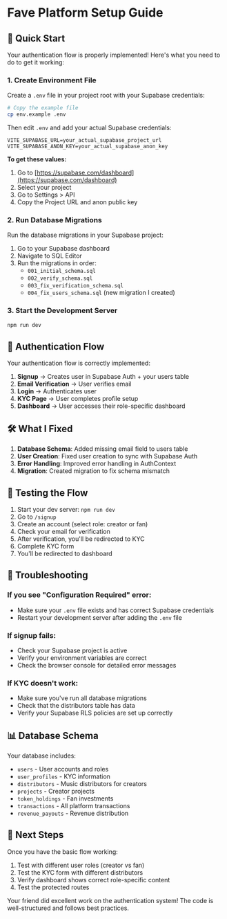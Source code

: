 # Fave Platform Setup Guide

## 🚀 Quick Start

Your authentication flow is properly implemented! Here's what you need to do to get it working:

### 1. Create Environment File

Create a `.env` file in your project root with your Supabase credentials:

```bash
# Copy the example file
cp env.example .env
```

Then edit `.env` and add your actual Supabase credentials:

```env
VITE_SUPABASE_URL=your_actual_supabase_project_url
VITE_SUPABASE_ANON_KEY=your_actual_supabase_anon_key
```

**To get these values:**
1. Go to [https://supabase.com/dashboard](https://supabase.com/dashboard)
2. Select your project
3. Go to Settings > API
4. Copy the Project URL and anon public key

### 2. Run Database Migrations

Run the database migrations in your Supabase project:

1. Go to your Supabase dashboard
2. Navigate to SQL Editor
3. Run the migrations in order:
   - `001_initial_schema.sql`
   - `002_verify_schema.sql`
   - `003_fix_verification_schema.sql`
   - `004_fix_users_schema.sql` (new migration I created)

### 3. Start the Development Server

```bash
npm run dev
```

## 🔄 Authentication Flow

Your authentication flow is correctly implemented:

1. **Signup** → Creates user in Supabase Auth + your users table
2. **Email Verification** → User verifies email
3. **Login** → Authenticates user
4. **KYC Page** → User completes profile setup
5. **Dashboard** → User accesses their role-specific dashboard

## 🛠️ What I Fixed

1. **Database Schema**: Added missing email field to users table
2. **User Creation**: Fixed user creation to sync with Supabase Auth
3. **Error Handling**: Improved error handling in AuthContext
4. **Migration**: Created migration to fix schema mismatch

## 🧪 Testing the Flow

1. Start your dev server: `npm run dev`
2. Go to `/signup`
3. Create an account (select role: creator or fan)
4. Check your email for verification
5. After verification, you'll be redirected to KYC
6. Complete KYC form
7. You'll be redirected to dashboard

## 🔧 Troubleshooting

### If you see "Configuration Required" error:
- Make sure your `.env` file exists and has correct Supabase credentials
- Restart your development server after adding the `.env` file

### If signup fails:
- Check your Supabase project is active
- Verify your environment variables are correct
- Check the browser console for detailed error messages

### If KYC doesn't work:
- Make sure you've run all database migrations
- Check that the distributors table has data
- Verify your Supabase RLS policies are set up correctly

## 📊 Database Schema

Your database includes:
- `users` - User accounts and roles
- `user_profiles` - KYC information
- `distributors` - Music distributors for creators
- `projects` - Creator projects
- `token_holdings` - Fan investments
- `transactions` - All platform transactions
- `revenue_payouts` - Revenue distribution

## 🎯 Next Steps

Once you have the basic flow working:
1. Test with different user roles (creator vs fan)
2. Test the KYC form with different distributors
3. Verify dashboard shows correct role-specific content
4. Test the protected routes

Your friend did excellent work on the authentication system! The code is well-structured and follows best practices.
